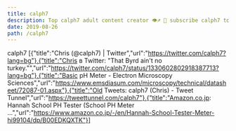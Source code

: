 ```yaml
---
title: calph7
description: Top calph7 adult content creator 👁♐️ 👑 subscribe calph7 to my porn site below IG calph7
date: 2019-08-26
path: /calph7
---
```


calph7
[{"title":"Chris (@calph7) | Twitter","url":"https://twitter.com/calph7?lang=bg"},{"title":"Chris в Twitter: \"That Byrd ain't no turkey.\"","url":"https://twitter.com/calph7/status/1330602802918387713?lang=bg"},{"title":"Basic pH Meter - Electron Microscopy Sciences","url":"https://www.emsdiasum.com/microscopy/technical/datasheet/72087-01.aspx"},{"title":"Old Tweets: calph7 (Chris) - Tweet Tunnel","url":"https://tweettunnel.com/calph7"},{"title":"Amazon.co.jp: Hannah School PH Tester (School PH Meter ...","url":"https://www.amazon.co.jp/-/en/Hannah-School-Tester-Meter-hi99104/dp/B00EDKQXTK"}]

